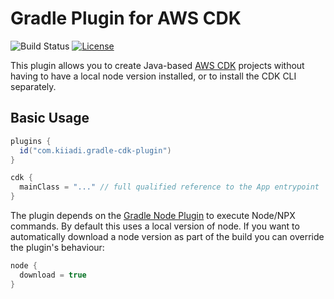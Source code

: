 # Gradle Plugin for AWS CDK

![Build Status](https://github.com/kiiadi/gradle-cdk-plugin/workflows/Build/badge.svg?branch=main)
[![License](https://img.shields.io/github/license/kiiadi/gradle-cdk-plugin.svg)](http://www.apache.org/licenses/LICENSE-2.0.html)

This plugin allows you to create Java-based [AWS CDK](https://aws.amazon.com/cdk/) projects without having to have a local node version installed, or to install the CDK CLI separately.

## Basic Usage

```gradle
plugins {
  id("com.kiiadi.gradle-cdk-plugin")
}

cdk {
  mainClass = "..." // full qualified reference to the App entrypoint
}
```

The plugin depends on the [Gradle Node Plugin](https://github.com/node-gradle/gradle-node-plugin) to execute Node/NPX commands. By default
this uses a local version of node. If you want to automatically download a node version as part of the build you can override the plugin's behaviour:

```gradle
node {
  download = true
}
```